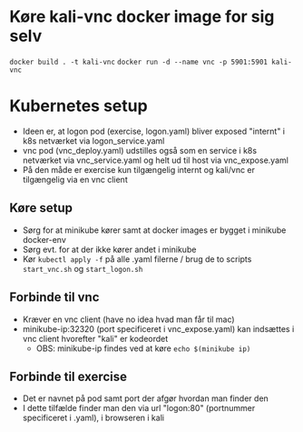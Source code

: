 # Køre kali-vnc docker image for sig selv
`docker build . -t kali-vnc`
`docker run -d --name vnc -p 5901:5901 kali-vnc`

# Kubernetes setup
- Ideen er, at logon pod (exercise, logon.yaml) bliver exposed
"internt" i k8s netværket via logon_service.yaml
- vnc pod (vnc_deploy.yaml) udstilles også som en service i k8s netværket via vnc_service.yaml og helt ud til host via vnc_expose.yaml
- På den måde er exercise kun tilgængelig internt og kali/vnc er tilgængelig via en vnc client

## Køre setup
- Sørg for at minikube kører samt at docker images er bygget i minikube docker-env
- Sørg evt. for at der ikke kører andet i minikube
- Kør `kubectl apply -f` på alle .yaml filerne / brug de to scripts `start_vnc.sh` og `start_logon.sh` 

## Forbinde til vnc 
- Kræver en vnc client (have no idea hvad man får til mac)
- minikube-ip:32320 (port specificeret i vnc_expose.yaml) kan indsættes i vnc client hvorefter "kali" er kodeordet
    - OBS: minikube-ip findes ved at køre `echo $(minikube ip)`

## Forbinde til exercise
- Det er navnet på pod samt port der afgør hvordan man finder den
- I dette tilfælde finder man den via url "logon:80" (portnummer specificeret i .yaml), i browseren i kali
